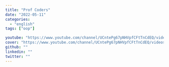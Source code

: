 ```yaml
---
title: "Prof Coders"
date: "2022-05-11"
categories:
  - "english"
tags: ["oop"]

youtube: "https://www.youtube.com/channel/UCntePg67pNHVpfCFtTnCdEQ/videos"
cover: "https://www.youtube.com/channel/UCntePg67pNHVpfCFtTnCdEQ/videos"
github: ""
linkedin: ""
twitter: ""
---
```

